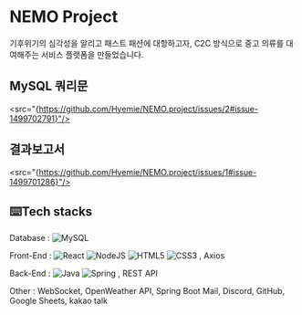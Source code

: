 # NEMO Project
기후위기의 심각성을 알리고 패스트 패션에 대항하고자, C2C 방식으로 중고 의류를 대여해주는 서비스 플랫폼을 만들었습니다.

## MySQL 쿼리문
<src="{https://github.com/Hyemie/NEMO.project/issues/2#issue-1499702791}"/>

## 결과보고서
<src="{https://github.com/Hyemie/NEMO.project/issues/1#issue-1499701286}"/>

## ⌨️Tech stacks
Database :  ![MySQL](https://img.shields.io/badge/mysql-%2300f.svg?style=for-the-badge&logo=mysql&logoColor=white)

Front-End :  ![React](https://img.shields.io/badge/react-%2320232a.svg?style=for-the-badge&logo=react&logoColor=%2361DAFB) ![NodeJS](https://img.shields.io/badge/node.js-6DA55F?style=for-the-badge&logo=node.js&logoColor=white) ![HTML5](https://img.shields.io/badge/html5-%23E34F26.svg?style=for-the-badge&logo=html5&logoColor=white) ![CSS3](https://img.shields.io/badge/css3-%231572B6.svg?style=for-the-badge&logo=css3&logoColor=white) , Axios

Back-End :  ![Java](https://img.shields.io/badge/java-%23ED8B00.svg?style=for-the-badge&logo=java&logoColor=white) ![Spring](https://img.shields.io/badge/spring-%236DB33F.svg?style=for-the-badge&logo=spring&logoColor=white) , REST API

Other : WebSocket, OpenWeather API, Spring Boot Mail, Discord, GitHub, Google Sheets, kakao talk
